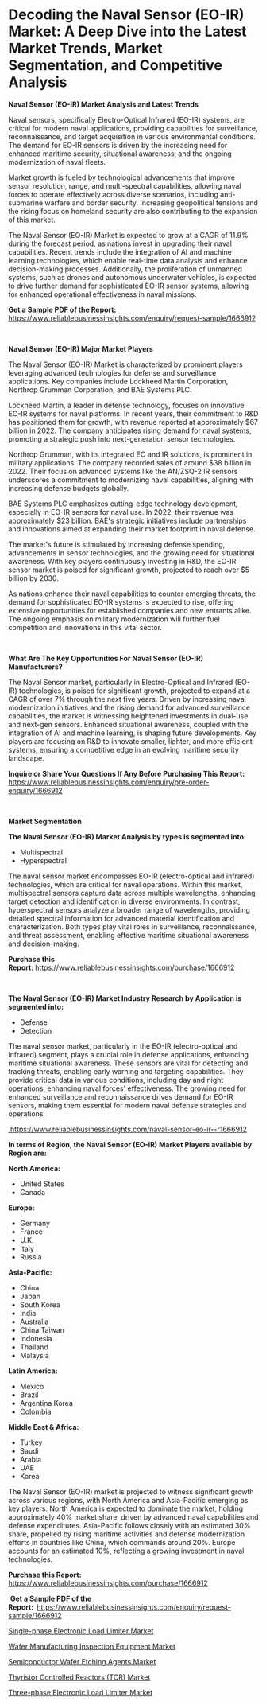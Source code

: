 <p><h1>Decoding the Naval Sensor (EO-IR) Market: A Deep Dive into the Latest Market Trends, Market Segmentation, and Competitive Analysis</h1></p><p><strong>Naval Sensor (EO-IR) Market Analysis and Latest Trends</strong></p>
<p><p>Naval sensors, specifically Electro-Optical Infrared (EO-IR) systems, are critical for modern naval applications, providing capabilities for surveillance, reconnaissance, and target acquisition in various environmental conditions. The demand for EO-IR sensors is driven by the increasing need for enhanced maritime security, situational awareness, and the ongoing modernization of naval fleets. </p><p>Market growth is fueled by technological advancements that improve sensor resolution, range, and multi-spectral capabilities, allowing naval forces to operate effectively across diverse scenarios, including anti-submarine warfare and border security. Increasing geopolitical tensions and the rising focus on homeland security are also contributing to the expansion of this market.</p><p>The Naval Sensor (EO-IR) Market is expected to grow at a CAGR of 11.9% during the forecast period, as nations invest in upgrading their naval capabilities. Recent trends include the integration of AI and machine learning technologies, which enable real-time data analysis and enhance decision-making processes. Additionally, the proliferation of unmanned systems, such as drones and autonomous underwater vehicles, is expected to drive further demand for sophisticated EO-IR sensor systems, allowing for enhanced operational effectiveness in naval missions.</p></p>
<p><strong>Get a Sample PDF of the Report:&nbsp;</strong> <a href="https://www.reliablebusinessinsights.com/enquiry/request-sample/1666912?utm_campaign=84&utm_medium=2&utm_source=Github&utm_content=ia&utm_term=12022025&utm_id=naval-sensor-eo-ir">https://www.reliablebusinessinsights.com/enquiry/request-sample/1666912</a></p>
<p>&nbsp;</p>
<p><strong>Naval Sensor (EO-IR) Major Market Players</strong></p>
<p><p>The Naval Sensor (EO-IR) Market is characterized by prominent players leveraging advanced technologies for defense and surveillance applications. Key companies include Lockheed Martin Corporation, Northrop Grumman Corporation, and BAE Systems PLC.</p><p>Lockheed Martin, a leader in defense technology, focuses on innovative EO-IR systems for naval platforms. In recent years, their commitment to R&D has positioned them for growth, with revenue reported at approximately $67 billion in 2022. The company anticipates rising demand for naval systems, promoting a strategic push into next-generation sensor technologies.</p><p>Northrop Grumman, with its integrated EO and IR solutions, is prominent in military applications. The company recorded sales of around $38 billion in 2022. Their focus on advanced systems like the AN/ZSQ-2 IR sensors underscores a commitment to modernizing naval capabilities, aligning with increasing defense budgets globally.</p><p>BAE Systems PLC emphasizes cutting-edge technology development, especially in EO-IR sensors for naval use. In 2022, their revenue was approximately $23 billion. BAE's strategic initiatives include partnerships and innovations aimed at expanding their market footprint in naval defense.</p><p>The market's future is stimulated by increasing defense spending, advancements in sensor technologies, and the growing need for situational awareness. With key players continuously investing in R&D, the EO-IR sensor market is poised for significant growth, projected to reach over $5 billion by 2030.</p><p>As nations enhance their naval capabilities to counter emerging threats, the demand for sophisticated EO-IR systems is expected to rise, offering extensive opportunities for established companies and new entrants alike. The ongoing emphasis on military modernization will further fuel competition and innovations in this vital sector.</p></p>
<p>&nbsp;</p>
<p><strong>What Are The Key Opportunities For Naval Sensor (EO-IR) Manufacturers?</strong></p>
<p><p>The Naval Sensor market, particularly in Electro-Optical and Infrared (EO-IR) technologies, is poised for significant growth, projected to expand at a CAGR of over 7% through the next five years. Driven by increasing naval modernization initiatives and the rising demand for advanced surveillance capabilities, the market is witnessing heightened investments in dual-use and next-gen sensors. Enhanced situational awareness, coupled with the integration of AI and machine learning, is shaping future developments. Key players are focusing on R&D to innovate smaller, lighter, and more efficient systems, ensuring a competitive edge in an evolving maritime security landscape.</p></p>
<p><strong>Inquire or Share Your Questions If Any Before Purchasing This Report:</strong> <a href="https://www.reliablebusinessinsights.com/enquiry/pre-order-enquiry/1666912?utm_campaign=84&utm_medium=2&utm_source=Github&utm_content=ia&utm_term=12022025&utm_id=naval-sensor-eo-ir">https://www.reliablebusinessinsights.com/enquiry/pre-order-enquiry/1666912</a></p>
<p>&nbsp;</p>
<p><strong>Market Segmentation</strong></p>
<p><strong>The Naval Sensor (EO-IR) Market Analysis by types is segmented into:</strong></p>
<p><ul><li>Multispectral</li><li>Hyperspectral</li></ul></p>
<p><p>The naval sensor market encompasses EO-IR (electro-optical and infrared) technologies, which are critical for naval operations. Within this market, multispectral sensors capture data across multiple wavelengths, enhancing target detection and identification in diverse environments. In contrast, hyperspectral sensors analyze a broader range of wavelengths, providing detailed spectral information for advanced material identification and characterization. Both types play vital roles in surveillance, reconnaissance, and threat assessment, enabling effective maritime situational awareness and decision-making.</p></p>
<p><strong>Purchase this Report:&nbsp;</strong><a href="https://www.reliablebusinessinsights.com/purchase/1666912?utm_campaign=84&utm_medium=2&utm_source=Github&utm_content=ia&utm_term=12022025&utm_id=naval-sensor-eo-ir">https://www.reliablebusinessinsights.com/purchase/1666912</a></p>
<p>&nbsp;</p>
<p><strong>The Naval Sensor (EO-IR) Market Industry Research by Application is segmented into:</strong></p>
<p><ul><li>Defense</li><li>Detection</li></ul></p>
<p><p>The naval sensor market, particularly in the EO-IR (electro-optical and infrared) segment, plays a crucial role in defense applications, enhancing maritime situational awareness. These sensors are vital for detecting and tracking threats, enabling early warning and targeting capabilities. They provide critical data in various conditions, including day and night operations, enhancing naval forces' effectiveness. The growing need for enhanced surveillance and reconnaissance drives demand for EO-IR sensors, making them essential for modern naval defense strategies and operations.</p></p>
<p><a href="https://www.reliablebusinessinsights.com/naval-sensor-eo-ir--r1666912?utm_campaign=84&utm_medium=2&utm_source=Github&utm_content=ia&utm_term=12022025&utm_id=naval-sensor-eo-ir">&nbsp;https://www.reliablebusinessinsights.com/naval-sensor-eo-ir--r1666912</a></p>
<p><strong>In terms of Region, the Naval Sensor (EO-IR) Market Players available by Region are:</strong></p>
<p>
    <p> <strong> North America: </strong>
        <ul>
            <li>United States</li>
            <li>Canada</li>
        </ul>
        </p> 
    <p> <strong> Europe: </strong>
        <ul>
            <li>Germany</li>
            <li>France</li>
            <li>U.K.</li>
            <li>Italy</li>
            <li>Russia</li>
        </ul>
        </p> 
    <p> <strong> Asia-Pacific: </strong>
        <ul>
            <li>China</li>
            <li>Japan</li>
            <li>South Korea</li>
            <li>India</li>
            <li>Australia</li>
            <li>China Taiwan</li>
            <li>Indonesia</li>
            <li>Thailand</li>
            <li>Malaysia</li>
        </ul>
        </p> 
    <p> <strong> Latin America: </strong>
        <ul>
            <li>Mexico</li>
            <li>Brazil</li>
            <li>Argentina Korea</li>
            <li>Colombia</li>
        </ul>
        </p> 
    <p> <strong> Middle East & Africa: </strong>
        <ul>
            <li>Turkey</li>
            <li>Saudi</li>
            <li>Arabia</li>
            <li>UAE</li>
            <li>Korea</li>
        </ul>
    </p>
    </p>
<p><p>The Naval Sensor (EO-IR) market is projected to witness significant growth across various regions, with North America and Asia-Pacific emerging as key players. North America is expected to dominate the market, holding approximately 40% market share, driven by advanced naval capabilities and defense expenditures. Asia-Pacific follows closely with an estimated 30% share, propelled by rising maritime activities and defense modernization efforts in countries like China, which commands around 20%. Europe accounts for an estimated 10%, reflecting a growing investment in naval technologies.</p></p>
<p><strong>Purchase this Report: </strong><a href="https://www.reliablebusinessinsights.com/purchase/1666912?utm_campaign=84&utm_medium=2&utm_source=Github&utm_content=ia&utm_term=12022025&utm_id=naval-sensor-eo-ir">https://www.reliablebusinessinsights.com/purchase/1666912</a></p>
<p>&nbsp;<strong>Get a Sample PDF of the Report:&nbsp;&nbsp;</strong><a href="https://www.reliablebusinessinsights.com/enquiry/request-sample/1666912?utm_campaign=84&utm_medium=2&utm_source=Github&utm_content=ia&utm_term=12022025&utm_id=naval-sensor-eo-ir">https://www.reliablebusinessinsights.com/enquiry/request-sample/1666912</a></p>
<p><strong></strong></p>
<p><p><a href="https://github.com/saklpelzami95/Market-Research-Report-List-1/blob/main/single-phase-electronic-load-limiter-market.md?utm_campaign=84&utm_medium=2&utm_source=Github&utm_content=ia&utm_term=12022025&utm_id=naval-sensor-eo-ir">Single-phase Electronic Load Limiter Market</a></p><p><a href="https://github.com/beroxiluwaya/Market-Research-Report-List-1/blob/main/wafer-manufacturing-inspection-equipment-market.md?utm_campaign=84&utm_medium=2&utm_source=Github&utm_content=ia&utm_term=12022025&utm_id=naval-sensor-eo-ir">Wafer Manufacturing Inspection Equipment Market</a></p><p><a href="https://github.com/genayziben/Market-Research-Report-List-1/blob/main/semiconductor-wafer-etching-agents-market.md?utm_campaign=84&utm_medium=2&utm_source=Github&utm_content=ia&utm_term=12022025&utm_id=naval-sensor-eo-ir">Semiconductor Wafer Etching Agents Market</a></p><p><a href="https://github.com/zeigounjoom/Market-Research-Report-List-1/blob/main/thyristor-controlled-reactors-tcr-market.md?utm_campaign=84&utm_medium=2&utm_source=Github&utm_content=ia&utm_term=12022025&utm_id=naval-sensor-eo-ir">Thyristor Controlled Reactors (TCR) Market</a></p><p><a href="https://github.com/geyangvayora/Market-Research-Report-List-1/blob/main/three-phase-electronic-load-limiter-market.md?utm_campaign=84&utm_medium=2&utm_source=Github&utm_content=ia&utm_term=12022025&utm_id=naval-sensor-eo-ir">Three-phase Electronic Load Limiter Market</a></p></p>